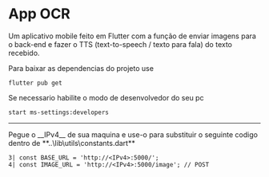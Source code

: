 # App OCR

Um aplicativo mobile feito em Flutter com a função de enviar imagens para o back-end e fazer o TTS (text-to-speech / texto para fala) do texto recebido.

Para baixar as dependencias do projeto use

```
flutter pub get
```

Se necessario habilite o modo de desenvolvedor do seu pc

```
start ms-settings:developers
```

<hr>
Pegue o __IPv4__ de sua maquina e use-o para substituir o seguinte codigo dentro de **..\lib\utils\constants.dart**

```
3| const BASE_URL = 'http://<IPv4>:5000/';
4| const IMAGE_URL = 'http://<IPv4>:5000/image'; // POST
```
